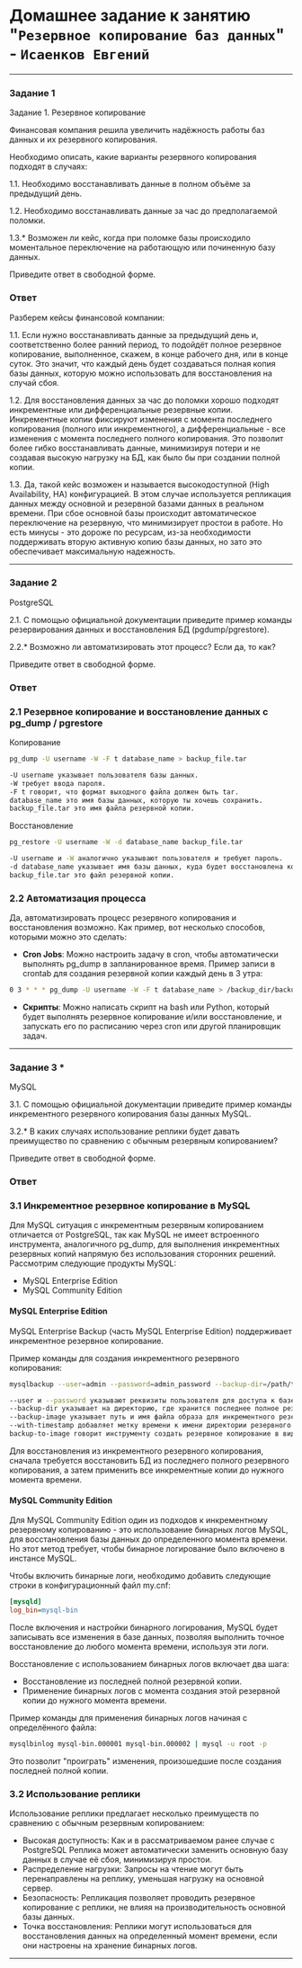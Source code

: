 # Домашнее задание к занятию "`Резервное копирование баз данных`" - `Исаенков Евгений`

---

### Задание 1

Задание 1. Резервное копирование

Финансовая компания решила увеличить надёжность работы баз данных и их резервного копирования.

Необходимо описать, какие варианты резервного копирования подходят в случаях:

1.1. Необходимо восстанавливать данные в полном объёме за предыдущий день.

1.2. Необходимо восстанавливать данные за час до предполагаемой поломки.

1.3.* Возможен ли кейс, когда при поломке базы происходило моментальное переключение на работающую или починенную базу данных.

Приведите ответ в свободной форме.

### Ответ

Разберем кейсы финансовой компании:

1.1. Если нужно восстанавливать данные за предыдущий день и, соответственно более ранний период, то подойдёт полное резервное копирование, выполненное, скажем, в конце рабочего дня, или в конце суток. Это значит, что каждый день будет создаваться полная копия базы данных, которую можно использовать для восстановления на случай сбоя.

1.2. Для восстановления данных за час до поломки хорошо подходят инкрементные или дифференциальные резервные копии. Инкрементные копии фиксируют изменения с момента последнего копирования (полного или инкрементного), а дифференциальные - все изменения с момента последнего полного копирования. Это позволит более гибко восстанавливать данные, минимизируя потери и не создавая высокую нагрузку на БД, как было бы при создании полной копии.

1.3. Да, такой кейс возможен и называется высокодоступной (High Availability, HA) конфигурацией. В этом случае используется репликация данных между основной и резервной базами данных в реальном времени. При сбое основной базы происходит автоматическое переключение на резервную, что минимизирует простои в работе. Но есть минусы - это дороже по ресурсам, из-за необходимости поддерживать вторую активную копию базы данных, но зато это обеспечивает максимальную надежность.

---

### Задание 2

PostgreSQL

2.1. С помощью официальной документации приведите пример команды резервирования данных и восстановления БД (pgdump/pgrestore).

2.2.* Возможно ли автоматизировать этот процесс? Если да, то как?

Приведите ответ в свободной форме.

### Ответ

### 2.1 Резервное копирование и восстановление данных с pg_dump / pgrestore

Копирование
```bash
pg_dump -U username -W -F t database_name > backup_file.tar

-U username указывает пользователя базы данных.
-W требует ввода пароля.
-F t говорит, что формат выходного файла должен быть tar.
database_name это имя базы данных, которую ты хочешь сохранить.
backup_file.tar это имя файла резервной копии.
```

Восстановление
```bash
pg_restore -U username -W -d database_name backup_file.tar

-U username и -W аналогично указывают пользователя и требуют пароль.
-d database_name указывает имя базы данных, куда будет восстановлена копия.
backup_file.tar это файл резервной копии.
```

### 2.2 Автоматизация процесса

Да, автоматизировать процесс резервного копирования и восстановления возможно. Как пример, вот несколько способов, которыми можно это сделать:

- **Cron Jobs**: Можно настроить задачу в cron, чтобы автоматически выполнять pg_dump в запланированное время. Пример записи в crontab для создания резервной копии каждый день в 3 утра:

```bash
0 3 * * * pg_dump -U username -W -F t database_name > /backup_dir/backup_file_$(date +\%d-\%m-\%Y).tar
```

- **Скрипты**: Можно написать скрипт на bash или Python, который будет выполнять резервное копирование и/или восстановление, и запускать его по расписанию через cron или другой планировщик задач.

---

### Задание 3 *

MySQL

3.1. С помощью официальной документации приведите пример команды инкрементного резервного копирования базы данных MySQL.

3.2.* В каких случаях использование реплики будет давать преимущество по сравнению с обычным резервным копированием?

Приведите ответ в свободной форме.

### Ответ

### 3.1 Инкрементное резервное копирование в MySQL

Для MySQL ситуация с инкрементным резервным копированием отличается от PostgreSQL, так как MySQL не имеет встроенного инструмента, аналогичного pg_dump, для выполнения инкрементных резервных копий напрямую без использования сторонних решений. 
Рассмотрим следующие продукты MySQL:
- MySQL Enterprise Edition
- MySQL Community Edition

#### MySQL Enterprise Edition

MySQL Enterprise Backup (часть MySQL Enterprise Edition) поддерживает инкрементное резервное копирование.

Пример команды для создания инкрементного резервного копирования:

```bash
mysqlbackup --user=admin --password=admin_password --backup-dir=/path/to/full/backup/dir --backup-image=/path/to/incremental/backup_image_file_ --with-timestamp backup-to-image

--user и --password указывают реквизиты пользователя для доступа к базе данных.
--backup-dir указывает на директорию, где хранится последнее полное резервное копирование.
--backup-image указывает путь и имя файла образа для инкрементного резервного копирования.
--with-timestamp добавляет метку времени к имени директории резервного копирования, что удобно для идентификации и организации резервных копий.
backup-to-image говорит инструменту создать резервное копирование в виде образа (файла)
```

Для восстановления из инкрементного резервного копирования, сначала требуется восстановить БД  из последнего полного резервного копирования, а затем применить все инкрементные копии до нужного момента времени.

#### MySQL Community Edition

Для MySQL Community Edition один из подходов к инкрементному резервному копированию - это использование бинарных логов MySQL, для восстановления базы данных до определенного момента времени. Но этот метод требует, чтобы бинарное логирование было включено в инстансе MySQL.

Чтобы включить бинарные логи, необходимо добавить следующие строки в конфигурационный файл my.cnf:
```ini
[mysqld]
log_bin=mysql-bin
```

После включения и настройки бинарного логирования, MySQL будет записывать все изменения в базе данных, позволяя выполнить точное восстановление до любого момента времени, используя эти логи.

Восстановление с использованием бинарных логов включает два шага:
- Восстановление из последней полной резервной копии.
- Применение бинарных логов с момента создания этой резервной копии до нужного момента времени.

Пример команды для применения бинарных логов начиная с определённого файла:
```bash
mysqlbinlog mysql-bin.000001 mysql-bin.000002 | mysql -u root -p
```

Это позволит "проиграть" изменения, произошедшие после создания последней полной копии.

### 3.2 Использование реплики

Использование реплики предлагает несколько преимуществ по сравнению с обычным резервным копированием:
- Высокая доступность: Как и в рассматриваемом ранее случае с PostgreSQL Реплика может автоматически заменить основную базу данных в случае её сбоя, минимизируя простои.
- Распределение нагрузки: Запросы на чтение могут быть перенаправлены на реплику, уменьшая нагрузку на основной сервер.
- Безопасность: Репликация позволяет проводить резервное копирование с реплики, не влияя на производительность основной базы данных.
- Точка восстановления: Реплики могут использоваться для восстановления данных на определенный момент времени, если они настроены на хранение бинарных логов.

---
